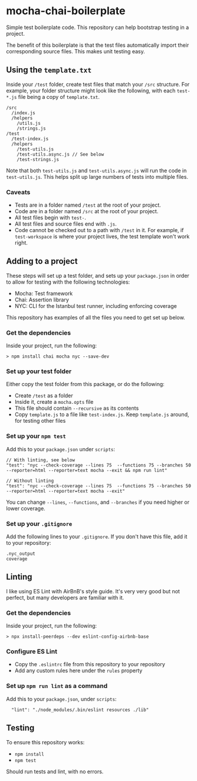 # mocha-chai-boilerplate
Simple test boilerplate code. This repository can help bootstrap testing in a project.

The benefit of this boilerplate is that the test files automatically import their corresponding source files. This makes unit testing easy.

## Using the `template.txt`

Inside your `/test` folder, create test files that match your `/src` structure. For example, your folder structure might look like the following, with each `test-*.js` file being a copy of `template.txt`.

```
/src
  /index.js
  /helpers
    /utils.js
    /strings.js
/test
  /test-index.js
  /helpers
    /test-utils.js
    /test-utils.async.js // See below
    /test-strings.js
```

Note that both `test-utils.js` and `test-utils.async.js` will run the code in `test-utils.js`. This helps split up large numbers of tests into multiple files.

### Caveats

* Tests are in a folder named `/test` at the root of your project.
* Code are in a folder named `/src` at the root of your project.
* All test files begin with `test-`.
* All test files and source files end with `.js`.
* Code cannot be checked out to a path with `/test` in it. For example, if `test-workspace` is where your project lives, the test template won't work right.

## Adding to a project

These steps will set up a test folder, and sets up your `package.json` in order to allow for testing with the following technologies:

* Mocha: Test framework
* Chai: Assertion library
* NYC: CLI for the Istanbul test runner, including enforcing coverage

This repository has examples of all the files you need to get set up below.

### Get the dependencies

Inside your project, run the following:

```
> npm install chai mocha nyc --save-dev
```

### Set up your test folder

Either copy the test folder from this package, or do the following:

* Create `/test` as a folder
* Inside it, create a `mocha.opts` file
* This file should contain `--recursive` as its contents
* Copy `template.js` to a file like `test-index.js`. Keep `template.js` around, for testing other files

### Set up your `npm test`

Add this to your `package.json` under `scripts`:

```
// With linting, see below
"test": "nyc --check-coverage --lines 75  --functions 75 --branches 50 --reporter=html --reporter=text mocha --exit && npm run lint"

// Without linting
"test": "nyc --check-coverage --lines 75  --functions 75 --branches 50 --reporter=html --reporter=text mocha --exit"
```

You can change `--lines`, `--functions`, and `--branches` if you need higher or lower coverage.

### Set up your `.gitignore`

Add the following lines to your `.gitignore`. If you don't have this file, add it to your repository:

```
.nyc_output
coverage
```

## Linting

I like using ES Lint with AirBnB's style guide. It's very very good but not perfect, but many developers are familiar with it.

### Get the dependencies

Inside your project, run the following:

```
> npx install-peerdeps --dev eslint-config-airbnb-base
```

### Configure ES Lint

* Copy the `.eslintrc` file from this repository to your repository
* Add any custom rules here under the `rules` property

### Set up `npm run lint` as a command

Add this to your `package.json`, under `scripts`:

```
  "lint": "./node_modules/.bin/eslint resources ./lib"
```

## Testing

To ensure this repository works:

* `npm install`
* `npm test`

Should run tests and lint, with no errors.

